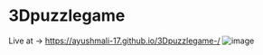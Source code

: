 # 3Dpuzzlegame
Live at -> https://ayushmali-17.github.io/3Dpuzzlegame-/
![image](https://github.com/user-attachments/assets/492865d7-68b2-4165-a01d-2dbc34539bea)


